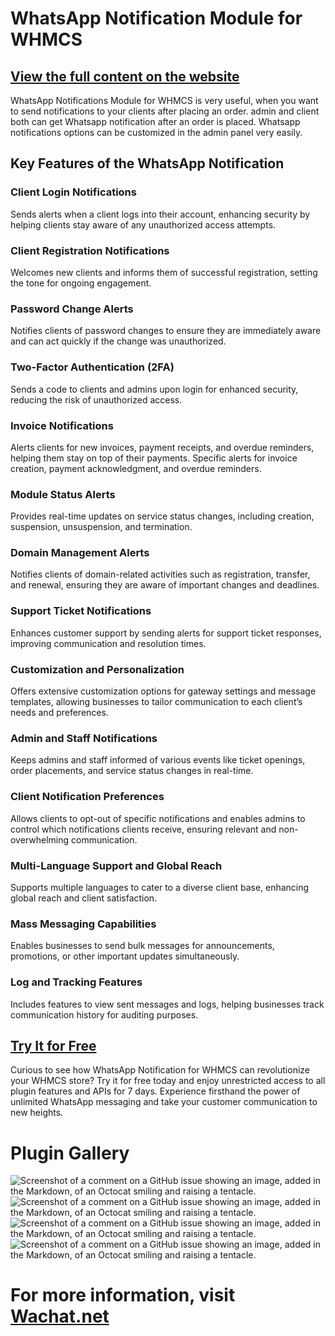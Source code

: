 # WhatsApp Notification Module for WHMCS
## [View the full content on the website](https://wachat.net/whmcs-whatsapp-notification-module)
WhatsApp Notifications Module for WHMCS is very useful, when you want to send notifications to your clients after placing an order. admin and client both can get Whatsapp notification after an order is placed. Whatsapp notifications options can be customized in the admin panel very easily.


## Key Features of the WhatsApp Notification
### Client Login Notifications
Sends alerts when a client logs into their account, enhancing security by helping clients stay aware of any unauthorized access attempts.

### Client Registration Notifications
Welcomes new clients and informs them of successful registration, setting the tone for ongoing engagement.

### Password Change Alerts
Notifies clients of password changes to ensure they are immediately aware and can act quickly if the change was unauthorized.

### Two-Factor Authentication (2FA)
Sends a code to clients and admins upon login for enhanced security, reducing the risk of unauthorized access.

### Invoice Notifications
Alerts clients for new invoices, payment receipts, and overdue reminders, helping them stay on top of their payments. Specific alerts for invoice creation, payment acknowledgment, and overdue reminders.

### Module Status Alerts
Provides real-time updates on service status changes, including creation, suspension, unsuspension, and termination.

### Domain Management Alerts
Notifies clients of domain-related activities such as registration, transfer, and renewal, ensuring they are aware of important changes and deadlines.

### Support Ticket Notifications
Enhances customer support by sending alerts for support ticket responses, improving communication and resolution times.

### Customization and Personalization
Offers extensive customization options for gateway settings and message templates, allowing businesses to tailor communication to each client’s needs and preferences.

### Admin and Staff Notifications
Keeps admins and staff informed of various events like ticket openings, order placements, and service status changes in real-time.

### Client Notification Preferences
Allows clients to opt-out of specific notifications and enables admins to control which notifications clients receive, ensuring relevant and non-overwhelming communication.

### Multi-Language Support and Global Reach
Supports multiple languages to cater to a diverse client base, enhancing global reach and client satisfaction.

### Mass Messaging Capabilities
Enables businesses to send bulk messages for announcements, promotions, or other important updates simultaneously.

### Log and Tracking Features
Includes features to view sent messages and logs, helping businesses track communication history for auditing purposes.
## [Try It for Free](https://app.wachat.net/)
Curious to see how WhatsApp Notification for WHMCS can revolutionize your WHMCS store? Try it for free today and enjoy unrestricted access to all plugin features and APIs for 7 days. Experience firsthand the power of unlimited WhatsApp messaging and take your customer communication to new heights.
# Plugin Gallery
![Screenshot of a comment on a GitHub issue showing an image, added in the Markdown, of an Octocat smiling and raising a tentacle.](https://wachat.net/public/1.png)
![Screenshot of a comment on a GitHub issue showing an image, added in the Markdown, of an Octocat smiling and raising a tentacle.](https://wachat.net/public/2.png)
![Screenshot of a comment on a GitHub issue showing an image, added in the Markdown, of an Octocat smiling and raising a tentacle.](https://wachat.net/public/3.png)
![Screenshot of a comment on a GitHub issue showing an image, added in the Markdown, of an Octocat smiling and raising a tentacle.](https://wachat.net/public/4.png)



# For more information, visit [Wachat.net](https://wachat.net/)
